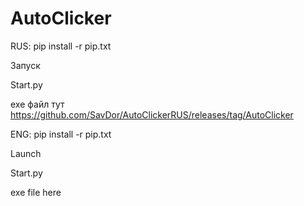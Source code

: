 # AutoClicker
RUS:
pip install -r pip.txt

Запуск

Start.py

exe файл тут https://github.com/SavDor/AutoClickerRUS/releases/tag/AutoClicker

ENG:
pip install -r pip.txt

Launch

Start.py

exe file here
